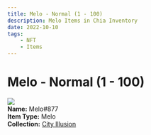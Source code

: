 ```yaml
---
title: Melo - Normal (1 - 100)
description: Melo Items in Chia Inventory
date: 2022-10-10
tags:
    - NFT
    - Items
---
```


# Melo - Normal (1 - 100)
<div class="item_thumbnail">
<img loading="lazy" src="https://v6ccme3enpyhscseqkn5n3lfiwork3q3cytyuspxqdajboisvaea.arweave.net/r4QmE2Rr8HkKRIKb1u1lRZ0VbhsWJ4pJ94DAkLkSqAg"><br/>
<div><strong>Name:</strong> Melo#877</div>
<div><strong>Item Type:</strong> Melo</div>
<div><strong>Collection:</strong> <a href="https://www.spacescan.io/xch/nft/collection/col1lend2dcn558km4wcwta4xnkfv3xpcmlp9kyt0m909emvfxechlyqdl5ndg">City Illusion</a></div>
</div>

